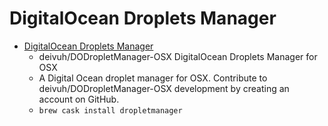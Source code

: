 # DigitalOcean Droplets Manager
- [DigitalOcean Droplets Manager](https://github.com/deivuh/DODropletManager-OSX)
  -  deivuh/DODropletManager-OSX DigitalOcean Droplets Manager for OSX
  - A Digital Ocean droplet manager for OSX. Contribute to deivuh/DODropletManager-OSX development by creating an account on GitHub.
  - `brew cask install dropletmanager`

